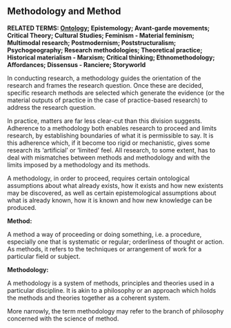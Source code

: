 ## Methodology and Method

**RELATED TERMS: [Ontology](https://github.com/narrative-environments/CourseCompendium/blob/main/Ontology.md); Epistemology; Avant-garde movements; Critical Theory; Cultural Studies; Feminism - Material feminism; Multimodal research; Postmodernism; Poststructuralism; Psychogeography; Research methodologies; Theoretical practice; Historical materialism - Marxism; Critical thinking; Ethnomethodology; Affordances; Dissensus - Ranciere; Storyworld**

In conducting research, a methodology guides the orientation of the research and frames the research question. Once these are decided, specific research methods are selected which generate the evidence (or the material outputs of practice in the case of practice-based research) to address the research question.

In practice, matters are far less clear-cut than this division suggests. Adherence to a methodology both enables research to proceed and limits research, by establishing boundaries of what it is permissible to say. It is this adherence which, if it become too rigid or mechanistic, gives some research its ‘artificial’ or ‘limited’ feel. All research, to some extent, has to deal with mismatches between methods and methodology and with the limits imposed by a methodology and its methods.

A methodology, in order to proceed, requires certain ontological assumptions about what already exists, how it exists and how new existents may be discovered, as well as certain epistemological assumptions about what is already known, how it is known and how new knowledge can be produced. 

**Method:**

A method a way of proceeding or doing something, i.e. a procedure, especially one that is systematic or regular; orderliness of thought or action. As methods, it refers to the techniques or arrangement of work for a particular field or subject.

**Methodology:**

A methodology is a system of methods, principles and theories used in a particular discipline. It is akin to a philosophy or an approach which holds the methods and theories together as a coherent system.

More narrowly, the term methodology may refer to the branch of philosophy concerned with the science of method.

